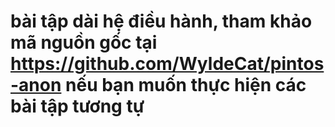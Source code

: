 # bài tập dài hệ điều hành, tham khảo mã nguồn gốc tại https://github.com/WyldeCat/pintos-anon nếu bạn muốn thực hiện các bài tập tương tự 
